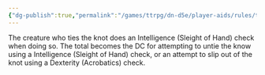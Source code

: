 ```yaml
---
{"dg-publish":true,"permalink":"/games/ttrpg/dn-d5e/player-aids/rules/tying-knots/","tags":["TTRPG/DND/5e"]}
---
```



The creature who ties the knot does an Intelligence (Sleight of Hand) check when doing so. The total becomes the DC for attempting to untie the know using a Intelligence (Sleight of Hand) check, or an attempt to slip out of the knot using a Dexterity (Acrobatics) check.
